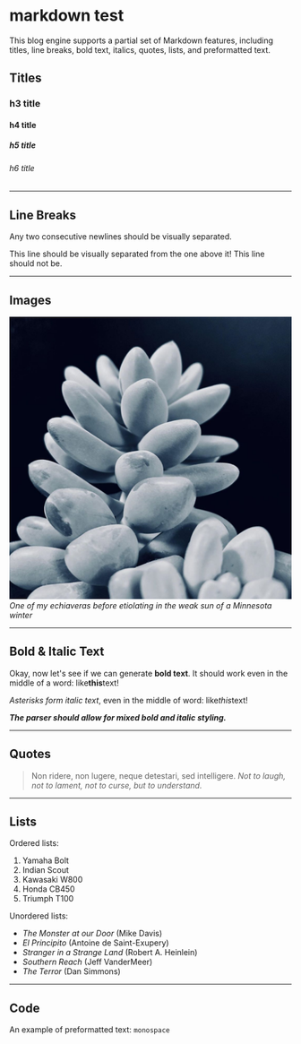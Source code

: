 # markdown test

This blog engine supports a partial set of Markdown features, including titles, line breaks, bold text, italics, quotes, lists, and preformatted text.

## Titles
### h3 title
#### h4 title
##### h5 title
###### h6 title

---

## Line Breaks
Any two consecutive newlines should be visually separated.

This line should be visually separated from the one above it!
This line should not be.

---

## Images
![succulent macro](./posts/2020-10-02/image.jpg)
*One of my echiaveras before etiolating in the weak sun of a Minnesota winter*

---

## Bold & Italic Text
Okay, now let's see if we can generate **bold text**. It should work even in the middle of a word: like**this**text!

*Asterisks form italic text*, even in the middle of word: like*this*text!

***The parser should allow for mixed bold and italic styling.***

---

## Quotes

> Non ridere, non lugere, neque detestari, sed intelligere.
*Not to laugh, not to lament, not to curse, but to understand.*

---

## Lists
Ordered lists:
1. Yamaha Bolt
2. Indian Scout
3. Kawasaki W800
4. Honda CB450
5. Triumph T100

Unordered lists:
- *The Monster at our Door* (Mike Davis)
- *El Principito* (Antoine de Saint-Exupery)
- *Stranger in a Strange Land* (Robert A. Heinlein)
- *Southern Reach* (Jeff VanderMeer)
- *The Terror* (Dan Simmons)

---

## Code
An example of preformatted text: `monospace`